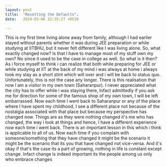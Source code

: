 ```yaml
---
layout: post
title:  "Resetting the Defaults".
date:   2024-03-06 22:35:27 +0530

---
```

This is my first time living alone away from family, although I had earlier stayed without parents whether it was during JEE preparation or while studying at IITBHU, but it never felt different like I was living alone. So, what exactly changed now? Is that I have to manage most of my stuff own my own? No since it used to be the case in college as well. So what is it then? As i force myself to think i can realize that both while preparing for JEE or while studying at IIT at the back of my mind i was always at home i always took my stay as a short stint which will over and i will be back to status quo.
Unfortunately, this is not the case any longer. There is this realisation that now I am a visitor in my own town (Saharanpur). I never appreciated what the city has to offer while i was staying there, Infact admittedly if you ask me for direction for some of the famous shop of my own town, I will be left embarrassed.
Now each time I went back to Saharanpur or any of the place where I have spent my childhood, I see a different place not because of the nostalgia associated with that place but because my perspective has changed now. Things are as they were nothing changed it's me who has changed, the way i look at things and hence, I have a different experience now each time i went back.
There is an important lesson in this which i think is applicable to all of us. Now each time if you complain with someone/something that they have changed it might be the scenario it might be the scenario that its you that have changed not vice-versa. And it's okay if that's the case its a part of growing, nothing in life is constant except change. Infact change is indeed important its the people among us only who embrace changes
<!--stackedit_data:
eyJoaXN0b3J5IjpbMjAxNjA0NzY1OCwxNzEwODk0MDIxLDE4MT
I4NjY3NCwxMzk2NjQ0ODk3LC0yMDg4NzQ2NjEyXX0=
-->
